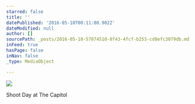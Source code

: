 ```yaml
---
starred: false
title: ''
datePublished: '2016-05-10T00:11:00.902Z'
dateModified: null
author: []
sourcePath: _posts/2016-05-10-57874510-8f43-4fcf-b253-cd8efc3079db.md
inFeed: true
hasPage: false
inNav: false
_type: MediaObject

---
```

![](https://the-grid-user-content.s3-us-west-2.amazonaws.com/455af6b9-c643-4cb9-9909-57b45a0d2d96.jpg)

Shoot Day at The Capitol